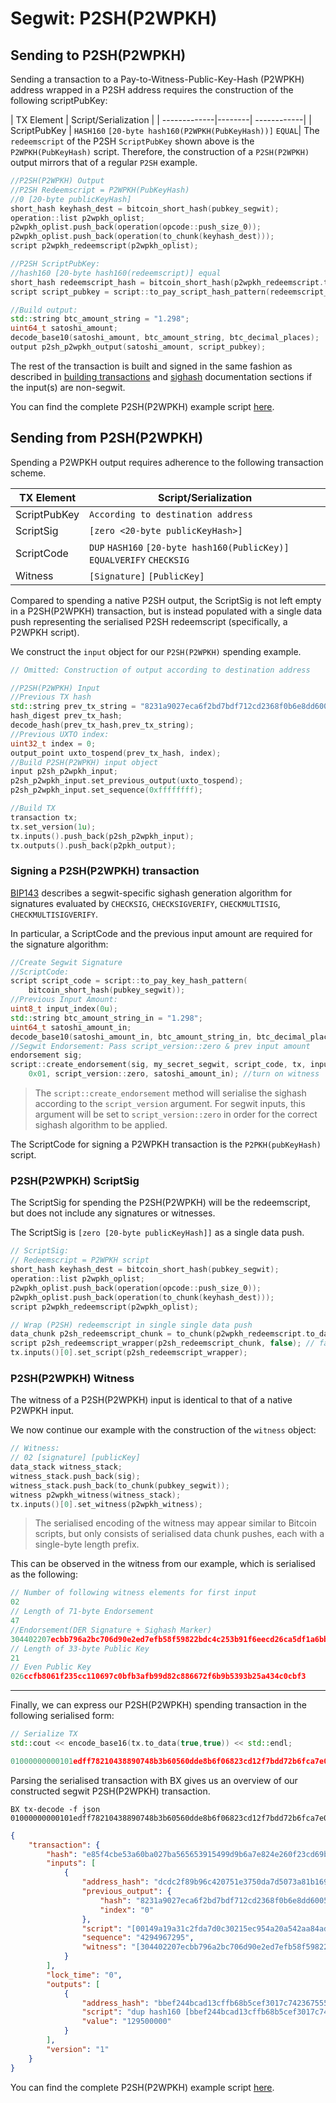 # Segwit: P2SH(P2WPKH)

## Sending to P2SH(P2WPKH)
Sending a transaction to a Pay-to-Witness-Public-Key-Hash (P2WPKH) address wrapped in a P2SH address requires the construction of the following scriptPubKey:

| TX Element | Script/Serialization |
| -------------|--------| ------------|
| ScriptPubKey | `HASH160` `[20-byte hash160(P2WPKH(PubKeyHash))]` `EQUAL`|
The `redeemscript` of the P2SH `ScriptPubKey` shown above is the `P2WPKH(PubKeyHash)` script. Therefore, the construction of a `P2SH(P2WPKH)` output mirrors that of a regular `P2SH` example.

```c++
//P2SH(P2WPKH) Output
//P2SH Redeemscript = P2WPKH(PubKeyHash)
//0 [20-byte publicKeyHash]
short_hash keyhash_dest = bitcoin_short_hash(pubkey_segwit);
operation::list p2wpkh_oplist;
p2wpkh_oplist.push_back(operation(opcode::push_size_0));
p2wpkh_oplist.push_back(operation(to_chunk(keyhash_dest)));
script p2wpkh_redeemscript(p2wpkh_oplist);

//P2SH ScriptPubKey:
//hash160 [20-byte hash160(redeemscript)] equal
short_hash redeemscript_hash = bitcoin_short_hash(p2wpkh_redeemscript.to_data(false));
script script_pubkey = script::to_pay_script_hash_pattern(redeemscript_hash);

//Build output:
std::string btc_amount_string = "1.298";
uint64_t satoshi_amount;
decode_base10(satoshi_amount, btc_amount_string, btc_decimal_places);
output p2sh_p2wpkh_output(satoshi_amount, script_pubkey);
```
The rest of the transaction is built and signed in the same fashion as described in [building transactions](https://github.com/libbitcoin/libbitcoin/wiki) and [sighash](https://github.com/libbitcoin/libbitcoin/wiki) documentation sections if the input(s) are non-segwit.

You can find the complete P2SH(P2WPKH) example script [here](https://github.com/libbitcoin/libbitcoin/wiki).

## Sending from P2SH(P2WPKH)
Spending a P2WPKH output requires adherence to the following transaction scheme.

| TX Element   | Script/Serialization |
| -------------|-------------------------------------------------------------------------|
| ScriptPubKey | `According to destination address`                                      |
| ScriptSig    | `[zero <20-byte publicKeyHash>]`                                        |
| ScriptCode   | `DUP` `HASH160` `[20-byte hash160(PublicKey)]` `EQUALVERIFY` `CHECKSIG` |
| Witness      | `[Signature]` `[PublicKey]`                                             |

Compared to spending a native P2SH output, the ScriptSig is not left empty in a P2SH(P2WPKH) transaction, but is instead populated with a single data push representing the serialised P2SH redeemscript (specifically, a P2WPKH script).

We construct the `input` object for our `P2SH(P2WPKH)` spending example.

```c++
// Omitted: Construction of output according to destination address
```

```c++
//P2SH(P2WPKH) Input
//Previous TX hash
std::string prev_tx_string = "8231a9027eca6f2bd7bdf712cd2368f0b6e8dd6005b6b348078938042178ffed";
hash_digest prev_tx_hash;
decode_hash(prev_tx_hash,prev_tx_string);
//Previous UXTO index:
uint32_t index = 0;
output_point uxto_tospend(prev_tx_hash, index);
//Build P2SH(P2WPKH) input object
input p2sh_p2wpkh_input;
p2sh_p2wpkh_input.set_previous_output(uxto_tospend);
p2sh_p2wpkh_input.set_sequence(0xffffffff);

//Build TX
transaction tx;
tx.set_version(1u);
tx.inputs().push_back(p2sh_p2wpkh_input);
tx.outputs().push_back(p2pkh_output);
```

### Signing a P2SH(P2WPKH) transaction
[BIP143](https://github.com/bitcoin/bips/blob/master/bip-0143.mediawiki) describes a segwit-specific sighash generation algorithm for signatures evaluated by `CHECKSIG`, `CHECKSIGVERIFY`, `CHECKMULTISIG`, `CHECKMULTISIGVERIFY`.  

In particular, a ScriptCode and the previous input amount are required for the signature algorithm:

```c++
//Create Segwit Signature
//ScriptCode:
script script_code = script::to_pay_key_hash_pattern(
    bitcoin_short_hash(pubkey_segwit));
//Previous Input Amount:
uint8_t input_index(0u);
std::string btc_amount_string_in = "1.298";
uint64_t satoshi_amount_in;
decode_base10(satoshi_amount_in, btc_amount_string_in, btc_decimal_places);
//Segwit Endorsement: Pass script_version::zero & prev input amount
endorsement sig;
script::create_endorsement(sig, my_secret_segwit, script_code, tx, input_index,
    0x01, script_version::zero, satoshi_amount_in); //turn on witness
```
>The `script::create_endorsement` method will serialise the sighash according to the `script_version` argument. For segwit inputs, this argument will be set to `script_version::zero` in order for the correct sighash algorithm to be applied.

The ScriptCode for signing a P2WPKH transaction is the `P2PKH(pubKeyHash)` script.

### P2SH(P2WPKH) ScriptSig
The ScriptSig for spending the P2SH(P2WPKH) will be the redeemscript, but does not include any signatures or witnesses.

The ScriptSig is `[zero [20-byte publicKeyHash]]` as a single data push.

```c++
// ScriptSig:
// Redeemscript = P2WPKH script
short_hash keyhash_dest = bitcoin_short_hash(pubkey_segwit);
operation::list p2wpkh_oplist;
p2wpkh_oplist.push_back(operation(opcode::push_size_0));
p2wpkh_oplist.push_back(operation(to_chunk(keyhash_dest)));
script p2wpkh_redeemscript(p2wpkh_oplist);

// Wrap (P2SH) redeemscript in single single data push
data_chunk p2sh_redeemscript_chunk = to_chunk(p2wpkh_redeemscript.to_data(true)); // true: include size
script p2sh_redeemscript_wrapper(p2sh_redeemscript_chunk, false); // false: interpret as single data push
tx.inputs()[0].set_script(p2sh_redeemscript_wrapper);
```

### P2SH(P2WPKH) Witness
The witness of a P2SH(P2WPKH) input is identical to that of a native P2WPKH input.

We now continue our example with the construction of the `witness` object:

```c++
// Witness:
// 02 [signature] [publicKey]
data_stack witness_stack;
witness_stack.push_back(sig);
witness_stack.push_back(to_chunk(pubkey_segwit));
witness p2wpkh_witness(witness_stack);
tx.inputs()[0].set_witness(p2wpkh_witness);
```
>The serialised encoding of the witness may appear similar to Bitcoin scripts, but only consists of serialised data chunk pushes, each with a single-byte length prefix.

This can be observed in the witness from our example, which is serialised as the following:

```c++
// Number of following witness elements for first input
02
// Length of 71-byte Endorsement
47
//Endorsement(DER Signature + Sighash Marker)
304402207ecbb796a2bc706d90e2ed7efb58f59822bdc4c253b91f6eecd26ca5df1a6bb60220700b737f3c49b2f21bb228fadeab786e2ac78fd87890ede3f5d299e81880d96301
// Length of 33-byte Public Key
21
// Even Public Key
026ccfb8061f235cc110697c0bfb3afb99d82c886672f6b9b5393b25a434c0cbf3
```

---

Finally, we can express our P2SH(P2WPKH) spending transaction in the following serialised form:

```C++
// Serialize TX
std::cout << encode_base16(tx.to_data(true,true)) << std::endl;
```
```C++
01000000000101edff78210438890748b3b60560dde8b6f06823cd12f7bdd72b6fca7e02a9318200000000171600149a19a31c2fda7d0c30215ec954a20a542aa84ad3ffffffff016003b807000000001976a914bbef244bcad13cffb68b5cef3017c7423675552288ac0247304402207ecbb796a2bc706d90e2ed7efb58f59822bdc4c253b91f6eecd26ca5df1a6bb60220700b737f3c49b2f21bb228fadeab786e2ac78fd87890ede3f5d299e81880d9630121026ccfb8061f235cc110697c0bfb3afb99d82c886672f6b9b5393b25a434c0cbf300000000
```
Parsing the serialised transaction with BX gives us an overview of our constructed segwit P2SH(P2WPKH) transaction.
```
BX tx-decode -f json 01000000000101edff78210438890748b3b60560dde8b6f06823cd12f7bdd72b6fca7e02a9318200000000171600149a19a31c2fda7d0c30215ec954a20a542aa84ad3ffffffff016003b807000000001976a914bbef244bcad13cffb68b5cef3017c7423675552288ac0247304402207ecbb796a2bc706d90e2ed7efb58f59822bdc4c253b91f6eecd26ca5df1a6bb60220700b737f3c49b2f21bb228fadeab786e2ac78fd87890ede3f5d299e81880d9630121026ccfb8061f235cc110697c0bfb3afb99d82c886672f6b9b5393b25a434c0cbf300000000
```
```json
{
    "transaction": {
        "hash": "e85f4cbe53a60ba027ba565653915499d9b6a7e824e260f23cd69bfab1992624",
        "inputs": [
            {
                "address_hash": "dcdc2f89b96c420751e3750da7d5073a81b16946",
                "previous_output": {
                    "hash": "8231a9027eca6f2bd7bdf712cd2368f0b6e8dd6005b6b348078938042178ffed",
                    "index": "0"
                },
                "script": "[00149a19a31c2fda7d0c30215ec954a20a542aa84ad3]",
                "sequence": "4294967295",
                "witness": "[304402207ecbb796a2bc706d90e2ed7efb58f59822bdc4c253b91f6eecd26ca5df1a6bb60220700b737f3c49b2f21bb228fadeab786e2ac78fd87890ede3f5d299e81880d96301] [026ccfb8061f235cc110697c0bfb3afb99d82c886672f6b9b5393b25a434c0cbf3]"
            }
        ],
        "lock_time": "0",
        "outputs": [
            {
                "address_hash": "bbef244bcad13cffb68b5cef3017c74236755522",
                "script": "dup hash160 [bbef244bcad13cffb68b5cef3017c74236755522] equalverify checksig",
                "value": "129500000"
            }
        ],
        "version": "1"
    }
}
```

You can find the complete P2SH(P2WPKH) example script [here](https://github.com/libbitcoin/libbitcoin/wiki).
